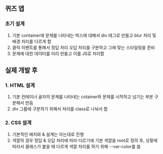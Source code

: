 ## 퀴즈 앱

### 초기 설계
1. 기본 container에 문제를 나타내는 박스에 대해서 div 태그로 만들고 blur 처리 및 배경 처리를 다르게 함
2. 클릭 이벤트를 통해서 정답 처리 오답 처리를 구분하고 그에 맞는 스타일링을 준비
3. 문제에 대한 데이터를 미리 만들고 이를 JS로 처리함

## 실제 개발 후

### 1. HTML 설계
1. 기본 컨테이너 골자의 문제를 나타내는 cotainer와 문제를 시작하고 넘기는 부분 구분해서 만듬
2. div 그룹에 구분하기 위해서 처리를 class로 나눠서 함

### 2. CSS 설계
1. 기본적인 배치와 & 설계는 아는대로 진행
2. 색깔의 경우 정답 & 오답 처리에 따라 다르기에 기본 색깔을 root로 정의 후, 상황에 따라서 클래스가 붙을 때 다르게 색깔 처리를 하기 위해 --var-color를 씀